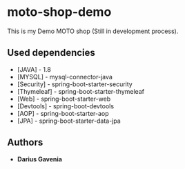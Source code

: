 # moto-shop-demo

This is my Demo MOTO shop (Still in development process).

## Used dependencies

* [JAVA] - 1.8
* [MYSQL] - mysql-connector-java
* [Security] - spring-boot-starter-security
* [Thymeleaf] - spring-boot-starter-thymeleaf
* [Web] - spring-boot-starter-web
* [Devtools] - spring-boot-devtools
* [AOP] - spring-boot-starter-aop
* [JPA] - spring-boot-starter-data-jpa

## Authors

* **Darius Gavenia** 
